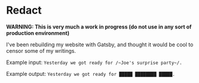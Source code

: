 # Redact

**WARNING: This is very much a work in progress (do not use in any sort of production environment)**

I've been rebuilding my website with Gatsby, and thought it would be cool to censor some of my writings.

Example input:
`Yesterday we got ready for /~Joe's surprise party~/.`

Example output:
`Yesterday we got ready for █████ ████████ █████.`
